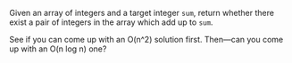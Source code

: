 Given an array of integers and a target integer `sum`, return whether there exist a pair of integers in the array which add up to `sum`.

See if you can come up with an O(n^2) solution first. Then—can you come up with an O(n log n) one?
